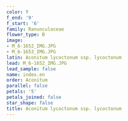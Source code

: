 ```yaml
---
color: Y
f_end: '9'
f_start: '6'
family: Ranunculaceae
flower_type: B
image:
- M_6-1652_IMG.JPG
- M_6-1653_IMG.JPG
latin: Aconitum lycoctonum ssp. lycoctonum
lead: M_6-1652_IMG.JPG
lead_sample: false
name: index.en
order: Aconitum
parallel: false
petals: '5'
petals_joined: false
star_shape: false
title: Aconitum lycoctonum ssp. lycoctonum
---
```

